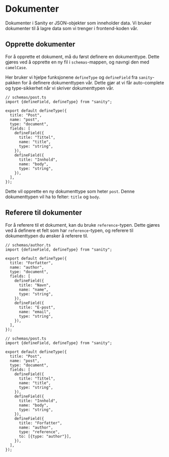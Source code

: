 # Dokumenter

Dokumenter i Sanity er JSON-objekter som inneholder data. Vi bruker dokumenter til å lagre data som vi trenger i frontend-koden vår.

## Opprette dokumenter

For å opprette et dokument, må du først definere en dokumenttype. Dette gjøres ved å opprette en ny fil i `schemas`-mappen, og navngi den med `camelCase`.

Her bruker vi hjelpe funksjonene `defineType` og `defineField` fra `sanity`-pakken for å definere dokumenttypen vår. Dette gjør at vi får auto-complete og type-sikkerhet når vi skriver dokumenttypen vår.

```tsx
// schemas/post.ts
import {defineField, defineType} from "sanity";

export default defineType({
  title: "Post",
  name: "post",
  type: "document",
  fields: [
    defineField({
      title: "Tittel",
      name: "title",
      type: "string",
    }),
    defineField({
      title: "Innhold",
      name: "body",
      type: "string",
    }),
  ],
});
```

Dette vil opprette en ny dokumenttype som heter `post`. Denne dokumenttypen vil ha to felter: `title` og `body`.

## Referere til dokumenter

For å referere til et dokument, kan du bruke `reference`-typen. Dette gjøres ved å definere et felt som har `reference`-typen, og referere til dokumenttypen du ønsker å referere til.

```tsx
// schemas/author.ts
import {defineField, defineType} from "sanity";

export default defineType({
  title: "Forfatter",
  name: "author",
  type: "document",
  fields: [
    defineField({
      title: "Navn",
      name: "name",
      type: "string",
    }),
    defineField({
      title: "E-post",
      name: "email",
      type: "string",
    }),
  ],
});
```

```tsx
// schemas/post.ts
import {defineField, defineType} from "sanity";

export default defineType({
  title: "Post",
  name: "post",
  type: "document",
  fields: [
    defineField({
      title: "Tittel",
      name: "title",
      type: "string",
    }),
    defineField({
      title: "Innhold",
      name: "body",
      type: "string",
    }),
    defineField({
      title: "Forfatter",
      name: "author",
      type: "reference",
      to: [{type: "author"}],
    }),
  ],
});
```
